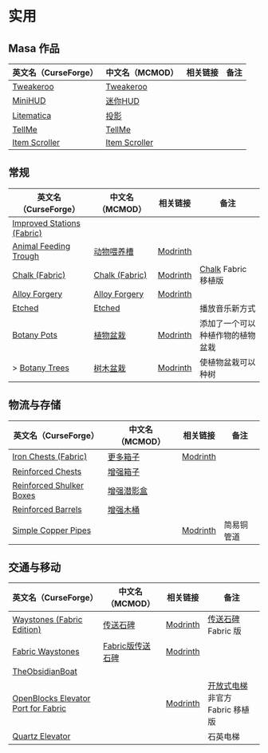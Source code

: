 # 实用

## Masa 作品

| 英文名（CurseForge）                                                        | 中文名（MCMOD）                                       | 相关链接 | 备注 |
| --------------------------------------------------------------------------- | ----------------------------------------------------- | -------- | ---- |
| [Tweakeroo](https://www.curseforge.com/minecraft/mc-mods/tweakeroo)         | [Tweakeroo](https://www.mcmod.cn/class/2230.html)     |          |      |
| [MiniHUD](https://www.curseforge.com/minecraft/mc-mods/minihud)             | [迷你HUD](https://www.mcmod.cn/class/2311.html)       |          |      |
| [Litematica](https://www.curseforge.com/minecraft/mc-mods/litematica)       | [投影](https://www.mcmod.cn/class/2261.html)          |          |      |
| [TellMe](https://www.curseforge.com/minecraft/mc-mods/tellme)               | [TellMe](https://www.mcmod.cn/class/2982.html)        |          |      |
| [Item Scroller](https://www.curseforge.com/minecraft/mc-mods/item-scroller) | [Item Scroller](https://www.mcmod.cn/class/1529.html) |          |      |

## 常规

| 英文名（CurseForge）                                                                         | 中文名（MCMOD）                                        | 相关链接                                                   | 备注                                                                      |
| -------------------------------------------------------------------------------------------- | ------------------------------------------------------ | ---------------------------------------------------------- | ------------------------------------------------------------------------- |
| [Improved Stations (Fabric)](https://www.curseforge.com/minecraft/mc-mods/improved-stations) |                                                        |                                                            |                                                                           |
| [Animal Feeding Trough](https://www.curseforge.com/minecraft/mc-mods/animal-feeding-trough)  | [动物喂养槽](https://www.mcmod.cn/class/3608.html)     | [Modrinth](https://modrinth.com/mod/animal_feeding_trough) |                                                                           |
| [Chalk (Fabric)](https://www.curseforge.com/minecraft/mc-mods/chalk-fabric)                  | [Chalk (Fabric)](https://www.mcmod.cn/class/4997.html) | [Modrinth](https://modrinth.com/mod/chalk)                 | [Chalk](https://www.curseforge.com/minecraft/mc-mods/chalk) Fabric 移植版 |
| [Alloy Forgery](https://www.curseforge.com/minecraft/mc-mods/alloy-forgery)                  | [Alloy Forgery](https://www.mcmod.cn/class/4958.html)  | [Modrinth](https://modrinth.com/mod/alloy-forgery)         |                                                                           |
| [Etched](https://www.curseforge.com/minecraft/mc-mods/etched)                                | [Etched](https://www.mcmod.cn/class/5735.html)         |                                                            | 播放音乐新方式                                                            |
| [Botany Pots](https://www.curseforge.com/minecraft/mc-mods/botany-pots)                      | [植物盆栽](https://www.mcmod.cn/class/3499.html)       | [Modrinth](https://modrinth.com/mod/botany-pots)           | 添加了一个可以种植作物的植物盆栽                                          |
| > [Botany Trees](https://www.curseforge.com/minecraft/mc-mods/botany-trees)                  | [树木盆栽](https://www.mcmod.cn/class/3491.html)       | [Modrinth](https://modrinth.com/mod/botany-trees)          | 使植物盆栽可以种树                                                        |

## 物流与存储

| 英文名（CurseForge）                                                                              | 中文名（MCMOD）                                    | 相关链接                                                  | 备注       |
| ------------------------------------------------------------------------------------------------- | -------------------------------------------------- | --------------------------------------------------------- | ---------- |
| [Iron Chests (Fabric)](https://www.curseforge.com/minecraft/mc-mods/iron-chests-for-fabric)       | [更多箱子](https://www.mcmod.cn/class/20.html)     | [Modrinth](https://modrinth.com/mod/cyberanner-ironchest) |            |
| [Reinforced Chests](https://www.curseforge.com/minecraft/mc-mods/reinforced-chests)               | [增强箱子](https://www.mcmod.cn/class/5577.html)   |                                                           |            |
| [Reinforced Shulker Boxes](https://www.curseforge.com/minecraft/mc-mods/reinforced-shulker-boxes) | [增强潜影盒](https://www.mcmod.cn/class/5575.html) |                                                           |            |
| [Reinforced Barrels](https://www.curseforge.com/minecraft/mc-mods/reinforced-barrels)             | [增强木桶](https://www.mcmod.cn/class/5015.html)   |                                                           |            |
| [Simple Copper Pipes](https://www.curseforge.com/minecraft/mc-mods/simple-copper-pipes)           |                                                    | [Modrinth](https://modrinth.com/mod/simple-copper-pipes)  | 简易铜管道 |

## 交通与移动

| 英文名（CurseForge）                                                                                               | 中文名（MCMOD）                                          | 相关链接                                                | 备注                                                                    |
| ------------------------------------------------------------------------------------------------------------------ | -------------------------------------------------------- | ------------------------------------------------------- | ----------------------------------------------------------------------- |
| [Waystones (Fabric Edition)](https://www.curseforge.com/minecraft/mc-mods/waystones-fabric)                        | [传送石碑](https://www.mcmod.cn/class/1339.html)         | [Modrinth](https://modrinth.com/mod/waystones)          | [传送石碑](https://www.mcmod.cn/class/1339.html) Fabric 版              |
| [Fabric Waystones](https://www.curseforge.com/minecraft/mc-mods/fabric-waystones)                                  | [Fabric版传送石碑](https://www.mcmod.cn/class/4333.html) | [Modrinth](https://modrinth.com/mod/fwaystones)         |                                                                         |
| [TheObsidianBoat](https://www.curseforge.com/minecraft/mc-mods/theobsidianboat)                                    |                                                          |                                                         |                                                                         |
| [OpenBlocks Elevator Port for Fabric](https://www.curseforge.com/minecraft/mc-mods/openblocks-elevator-for-fabric) |                                                          | [Modrinth](https://modrinth.com/mod/elevatormod_fabric) | [开放式电梯](https://www.mcmod.cn/class/3345.html) 非官方 Fabric 移植版 |
| [Quartz Elevator](https://www.curseforge.com/minecraft/mc-mods/quartz-elevator)                                    |                                                          |                                                         | 石英电梯                                                                |
